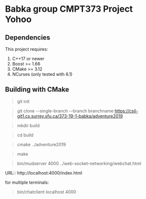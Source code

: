 # Babka group CMPT373 Project Yohoo

## Dependencies

This project requires:

1. C++17 or newer
2. Boost >= 1.66
3. CMake >= 3.12
4. NCurses (only tested with 6.1)

## Building with CMake

> git init

> git clone --single-branch --branch branchname https://csil-git1.cs.surrey.sfu.ca/373-19-1-babka/adventure2019

> mkdir build

> cd build

> cmake ../adventure2019

> make

> bin/mudserver 4000 ../web-socket-networking/webchat.html

URL:: http://localhost:4000/index.html

for multiple terminals:
> bin/chatclient localhost 4000
